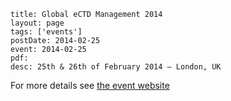 ```
title: Global eCTD Management 2014
layout: page
tags: ['events']
postDate: 2014-02-25
event: 2014-02-25
pdf: 
desc: 25th & 26th of February 2014 – London, UK
```


For more details see [the event website](http://www.informa-ls.com/event/eCTDManagement) 